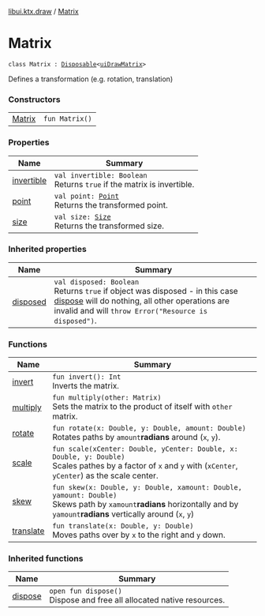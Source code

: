 [libui.ktx.draw](../README.md) / [Matrix](README.md)

# Matrix

`class Matrix : `[`Disposable`](../../libui.ktx/-disposable/README.md)`<`[`uiDrawMatrix`](../../libui/ui-draw-matrix/README.md)`> `

Defines a transformation (e.g. rotation, translation)

### Constructors

| | |
|---|---|
| [Matrix](-matrix.md) | `fun Matrix()` |

### Properties

| Name | Summary |
|---|---|
| [invertible](invertible.md) | `val invertible: Boolean`<br>Returns `true` if the matrix is invertible. |
| [point](point.md) | `val point: `[`Point`](../-point/README.md)<br>Returns the transformed point. |
| [size](size.md) | `val size: `[`Size`](../-size/README.md)<br>Returns the transformed size. |

### Inherited properties

| Name | Summary |
|---|---|
| [disposed](../../libui.ktx/-disposable/disposed.md) | `val disposed: Boolean`<br>Returns `true` if object was disposed - in this case [dispose](../../libui.ktx/-disposable/dispose.md) will do nothing, all other operations are invalid and will `throw Error("Resource is disposed")`. |

### Functions

| Name | Summary |
|---|---|
| [invert](invert.md) | `fun invert(): Int`<br>Inverts the matrix. |
| [multiply](multiply.md) | `fun multiply(other: Matrix)`<br>Sets the matrix to the product of itself with `other` matrix. |
| [rotate](rotate.md) | `fun rotate(x: Double, y: Double, amount: Double)`<br>Rotates paths by `amount`**radians** around (`x`, `y`). |
| [scale](scale.md) | `fun scale(xCenter: Double, yCenter: Double, x: Double, y: Double)`<br>Scales pathes by a factor of `x` and `y` with (`xCenter`, `yCenter`) as the scale center. |
| [skew](skew.md) | `fun skew(x: Double, y: Double, xamount: Double, yamount: Double)`<br>Skews path by `xamount`**radians** horizontally and by `yamount`**radians** vertically around (`x`, `y`) |
| [translate](translate.md) | `fun translate(x: Double, y: Double)`<br>Moves paths over by `x` to the right and `y` down. |

### Inherited functions

| Name | Summary |
|---|---|
| [dispose](../../libui.ktx/-disposable/dispose.md) | `open fun dispose()`<br>Dispose and free all allocated native resources. |
